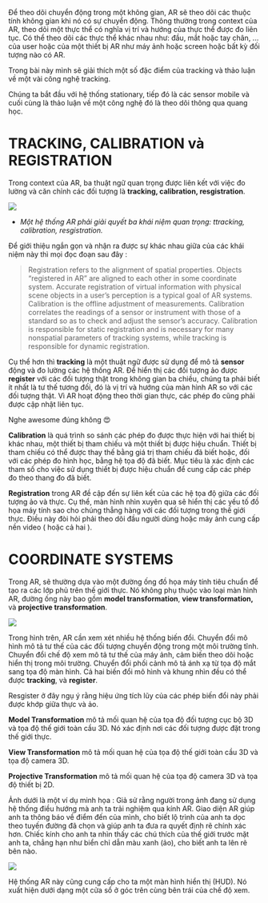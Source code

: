 Để theo dõi chuyển động trong một không gian, AR sẽ theo dõi các thuộc tính không gian khi nó có sự chuyển động. Thông thường trong context của AR, theo dõi một thực thể có nghĩa vị trí và hướng của thực thể được đo liên tục. Có thể theo dõi các thực thể khác nhau như: đầu, mắt hoặc tay chân, ... của user hoặc của một thiết bị AR như máy ảnh hoặc screen hoặc bất kỳ đối tượng nào có AR.

Trong bài này mình sẽ giải thích một số đặc điểm của tracking và thảo luận về một vài công nghệ tracking.

Chúng ta bắt đầu với hệ thống stationary, tiếp đó là các sensor mobile và cuối cùng là thảo luận về  một công nghệ đó là theo dõi thông qua quang học.

# TRACKING, CALIBRATION và REGISTRATION

Trong context của AR, ba thuật ngữ quan trọng được liên kết với việc đo lường và căn chỉnh các đối tượng là  **tracking, calibration, resgistration**. 

![](https://images.viblo.asia/e0526f5d-df92-4488-9510-c1fa9d60e97a.png)

- *Một hệ thống AR phải giải quyết ba khái niệm quan trọng: ttracking, calibration, resgistration.*

Để giới thiệu ngắn gọn và nhận ra được sự khác nhau giữa của các khái niệm này thì mọi đọc đoạn sau đây :

> Registration refers to the alignment of spatial properties. Objects “registered in AR” are aligned to each other in some coordinate system. Accurate registration of virtual information with physical scene objects in a user’s perception is a typical goal of AR systems. Calibration is the offline adjustment of measurements. Calibration correlates the readings of a sensor or instrument with those of a standard so as to check and adjust the sensor’s accuracy. Calibration is responsible for static registration and is necessary for many nonspatial parameters of tracking systems, while tracking is responsible for dynamic registration.


Cụ thể hơn thì **tracking** là một thuật ngữ được sử dụng để mô tả **sensor** động và đo lường các hệ thống AR. Để hiển thị các đối tượng ảo được **register** với các đối tượng thật trong không gian ba chiều, chúng ta phải biết ít nhất là tư thế tương đối, đó là vị trí và hướng của màn hình AR so với các đối tượng thật. Vì AR hoạt động theo thời gian thực, các phép đo cũng phải được cập nhật liên tục. 

Nghe awesome đúng không :heart_eyes:

**Calibration** là quá trình so sánh các phép đo được thực hiện với hai thiết bị khác nhau, một thiết bị tham chiếu và một thiết bị được hiệu chuẩn. Thiết bị tham chiếu có thể được thay thế bằng giá trị tham chiếu đã biết hoặc, đối với các phép đo hình học, bằng hệ tọa độ đã biết. Mục tiêu là xác định các tham số cho việc sử dụng thiết bị được hiệu chuẩn để cung cấp các phép đo theo thang đo đã biết.

**Registration** trong AR đề cập đến sự liên kết của các hệ tọa độ giữa các đối tượng ảo và thực. Cụ thể, màn hình nhìn xuyên qua sẽ hiển thị các yếu tố đồ họa máy tính sao cho chúng thẳng hàng với các đối tượng trong thế giới thực. Điều này đòi hỏi phải theo dõi đầu người dùng hoặc máy ảnh cung cấp nền video ( hoặc cả hai ).

# COORDINATE SYSTEMS

Trong AR, sẽ thường dựa vào một đường ống đồ họa máy tính tiêu chuẩn để tạo ra các lớp phủ trên thế giới thực. Nó không phụ thuộc vào loại màn hình AR, đường ống này bao gồm **model transformation**, **view transformation,** và **projective transformation**.

![](https://images.viblo.asia/4955b281-be1a-457b-9027-f09d62305d9a.png)

Trong hình trên, AR cần xem xét nhiều hệ thống biến đổi. Chuyển đổi mô hình mô tả tư thế của các đối tượng chuyển động trong một môi trường tĩnh. Chuyển đổi chế độ xem mô tả tư thế của máy ảnh, cảm biến theo dõi hoặc hiển thị trong môi trường. Chuyển đổi phối cảnh mô tả ánh xạ từ tọa độ mắt sang tọa độ màn hình. Cả hai biến đổi mô hình và khung nhìn đều có thể được **tracking**, và **register**.

Resgister ở đây ngụ ý rằng hiệu ứng tích lũy của các phép biến đổi này phải được khớp giữa thực và ảo.

**Model Transformation** mô tả mối quan hệ của tọa độ đối tượng cục bộ 3D và tọa độ thế giới toàn cầu 3D. Nó xác định nơi các đối tượng được đặt trong thế giới thực.

**View Transformation** mô tả mối quan hệ của tọa độ thế giới toàn cầu 3D và tọa độ camera 3D.

**Projective Transformation** mô tả mối quan hệ của tọa độ camera 3D và tọa độ thiết bị 2D.

Ảnh dưới là một ví dụ minh họa : Giả sử rằng người trong ảnh đang sử dụng hệ thống điều hướng mà anh ta trải nghiệm qua kính AR. Giao diện AR giúp anh ta thông báo về điểm đến của mình, cho biết lộ trình của anh ta dọc theo tuyến đường đã chọn và giúp anh ta đưa ra quyết định rẽ chính xác hơn. Chiếc kính cho anh ta nhìn thấy các chú thích của thế giới trước mặt anh ta, chẳng hạn như biển chỉ dẫn màu xanh (ảo), cho biết anh ta lên rẽ bên nào.

![](https://images.viblo.asia/c71b750e-6161-4f34-9c36-5287a0dac428.png)

Hệ thống AR này cũng cung cấp cho ta một màn hình hiển thị (HUD). Nó xuất hiện dưới dạng một cửa sổ ở góc trên cùng bên trái của chế độ xem.